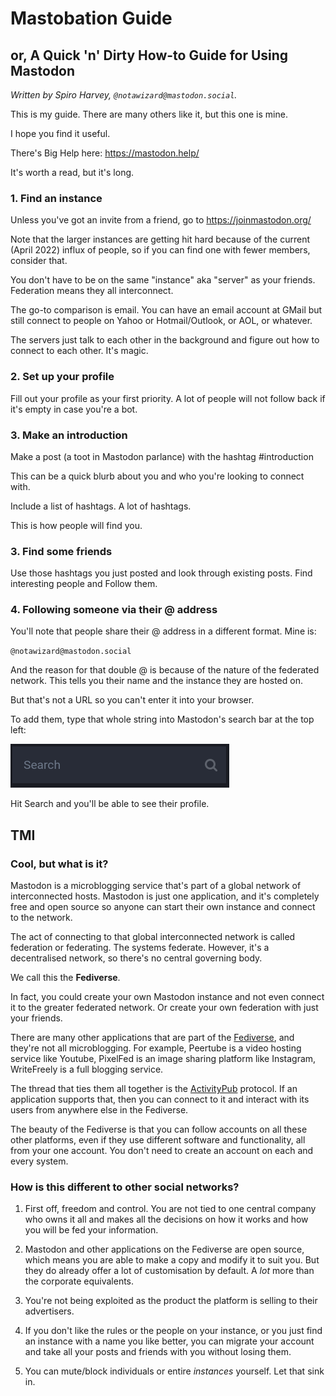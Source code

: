 # Mastobation Guide

## or, A Quick 'n' Dirty How-to Guide for Using Mastodon

*Written by Spiro Harvey, ``@notawizard@mastodon.social``.*

This is my guide. There are many others like it, but this one is mine.

I hope you find it useful. 

There's Big Help here: https://mastodon.help/

It's worth a read, but it's long. 


### 1. Find an instance

Unless you've got an invite from a friend, go to https://joinmastodon.org/

Note that the larger instances are getting hit hard because of the current (April 2022) influx of people, so if you can find one with fewer members, consider that.

You don't have to be on the same "instance" aka "server" as your friends. Federation means they all interconnect.

The go-to comparison is email. You can have an email account at GMail but still connect to people on Yahoo or Hotmail/Outlook, or AOL, or whatever.

The servers just talk to each other in the background and figure out how to connect to each other. It's magic.

### 2. Set up your profile

Fill out your profile as your first priority. A lot of people will not follow back if it's empty in case you're a bot.

### 3. Make an introduction

Make a post (a toot in Mastodon parlance) with the hashtag #introduction

This can be a quick blurb about you and who you're looking to connect with.

Include a list of hashtags. A lot of hashtags.

This is how people will find you.

### 3. Find some friends

Use those hashtags you just posted and look through existing posts. Find interesting people and Follow them.

### 4. Following someone via their @ address

You'll note that people share their @ address in a different format. Mine is:

  ``@notawizard@mastodon.social``

And the reason for that double @ is because of the nature of the federated network. This tells you their name and the instance they are hosted on.

But that's not a URL so you can't enter it into your browser.

To add them, type that whole string into Mastodon's search bar at the top left:

![Mastodon Search Bar](img/masto-search.png)

Hit Search and you'll be able to see their profile.


## TMI

### Cool, but what is it?

Mastodon is a microblogging service that's part of a global network of interconnected hosts. Mastodon is just one application, and it's completely free and open source so anyone can start their own instance and connect to the network.

The act of connecting to that global interconnected network is called federation or federating. The systems federate. However, it's a decentralised network, so there's no central governing body. 

We call this the **Fediverse**. 

In fact, you could create your own Mastodon instance and not even connect it to the greater federated network. Or create your own federation with just your friends.

There are many other applications that are part of the [Fediverse](https://en.wikipedia.org/wiki/Fediverse), and they're not all microblogging. For example, Peertube is a video hosting service like Youtube, PixelFed is an image sharing platform like Instagram, WriteFreely is a full blogging service.

The thread that ties them all together is the [ActivityPub](https://en.wikipedia.org/wiki/ActivityPub) protocol. If an application supports that, then you can connect to it and interact with its users from anywhere else in the Fediverse.

The beauty of the Fediverse is that you can follow accounts on all these other platforms, even if they use different software and functionality, all from your one account. You don't need to create an account on each and every system.

### How is this different to other social networks?

1. First off, freedom and control. You are not tied to one central company who owns it all and makes all the decisions on how it works and how you will be fed your information.

2. Mastodon and other applications on the Fediverse are open source, which means you are able to make a copy and modify it to suit you. But they do already offer a lot of customisation by default. A *lot* more than the corporate equivalents.

3. You're not being exploited as the product the platform is selling to their advertisers.

4. If you don't like the rules or the people on your instance, or you just find an instance with a name you like better, you can migrate your account and take all your posts and friends with you without losing them.

5. You can mute/block individuals or entire *instances* yourself. Let that sink in.

